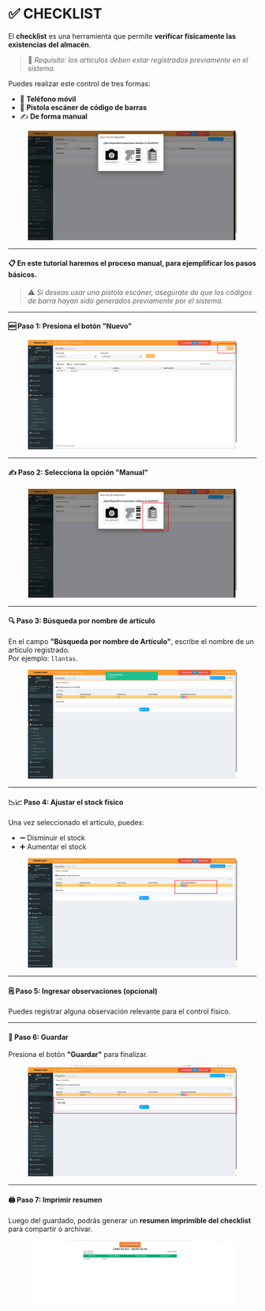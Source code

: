 # ✅ CHECKLIST

El **checklist** es una herramienta que permite **verificar físicamente las existencias del almacén**.

> 📌 _Requisito: los artículos deben estar registrados previamente en el sistema._

Puedes realizar este control de tres formas:

* 📱 **Teléfono móvil**
* 🔫 **Pistola escáner de código de barras**
* ✍️ **De forma manual**

<figure><img src="../../../.gitbook/assets/imagen (15).png" alt=""><figcaption></figcaption></figure>

***

#### 📋 En este tutorial haremos el proceso **manual**, para ejemplificar los pasos básicos.

> ⚠️ _Si deseas usar una pistola escáner, asegúrate de que los códigos de barra hayan sido generados previamente por el sistema._

***

#### 🆕 Paso 1: Presiona el botón **"Nuevo"**

<figure><img src="../../../.gitbook/assets/imagen (16).png" alt=""><figcaption></figcaption></figure>

***

#### ✍️ Paso 2: Selecciona la opción **"Manual"**

<figure><img src="../../../.gitbook/assets/imagen (17).png" alt=""><figcaption></figcaption></figure>

***

#### 🔍 Paso 3: Búsqueda por nombre de artículo

En el campo **"Búsqueda por nombre de Artículo"**, escribe el nombre de un artículo registrado.\
Por ejemplo: `llantas`.

<figure><img src="../../../.gitbook/assets/imagen (18).png" alt=""><figcaption></figcaption></figure>

***

#### 📉📈 Paso 4: Ajustar el stock físico

Una vez seleccionado el artículo, puedes:

* ➖ Disminuir el stock
* ➕ Aumentar el stock

<figure><img src="../../../.gitbook/assets/imagen (19).png" alt=""><figcaption></figcaption></figure>

***

#### 🗒️ Paso 5: Ingresar observaciones (opcional)

Puedes registrar alguna observación relevante para el control físico.

***

#### 💾 Paso 6: Guardar

Presiona el botón **"Guardar"** para finalizar.

<figure><img src="../../../.gitbook/assets/imagen (20).png" alt=""><figcaption></figcaption></figure>

***

#### 🖨️ Paso 7: Imprimir resumen

Luego del guardado, podrás generar un **resumen imprimible del checklist** para compartir o archivar.

<figure><img src="../../../.gitbook/assets/imagen (21).png" alt=""><figcaption></figcaption></figure>
